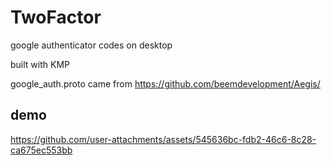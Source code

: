 # TwoFactor

google authenticator codes on desktop

built with KMP

google_auth.proto came from https://github.com/beemdevelopment/Aegis/

## demo

https://github.com/user-attachments/assets/545636bc-fdb2-46c6-8c28-ca675ec553bb
